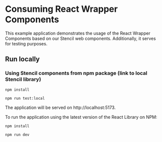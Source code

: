 # Consuming React Wrapper Components

This example application demonstrates the usage of the React Wrapper Components based on our Stencil web components. Additionally, it serves for testing purposes.

## Run locally

### Using Stencil components from npm package (link to local Stencil library)

 ```npm install```

 ```npm run test:local```

The application will be served on http://localhost:5173.

To run the application using the latest version of the React Library on NPM:

 ```npm install```

 ```npm run dev```